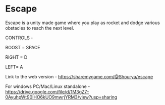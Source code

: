 # Escape

Escape is a unity made game where you play as rocket and dodge various obstacles to reach the next level.

CONTROLS - 

BOOST = SPACE

RIGHT = D

LEFT= A

Link to the web version - https://sharemygame.com/@Shourya/escape

For windows PC/Mac/Linux standalone - https://drive.google.com/file/d/1M3gZ7-0AyuhpWt90IHO6kUO9mwrjYRM3/view?usp=sharing
